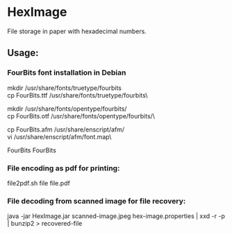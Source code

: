 # HexImage
File storage in paper with hexadecimal numbers.

## Usage:

### FourBits font installation in Debian

mkdir /usr/share/fonts/truetype/fourbits\
cp FourBits.ttf /usr/share/fonts/truetype/fourbits\

mkdir /usr/share/fonts/opentype/fourbits/\
cp FourBits.otf /usr/share/fonts/opentype/fourbits/\

cp FourBits.afm /usr/share/enscript/afm/\
vi /usr/share/enscript/afm/font.map\

FourBits        FourBits

### File encoding as pdf for printing:

file2pdf.sh file file.pdf

### File decoding from scanned image for file recovery:

java -jar HexImage.jar scanned-image.jpeg hex-image.properties | xxd -r -p | bunzip2 > recovered-file